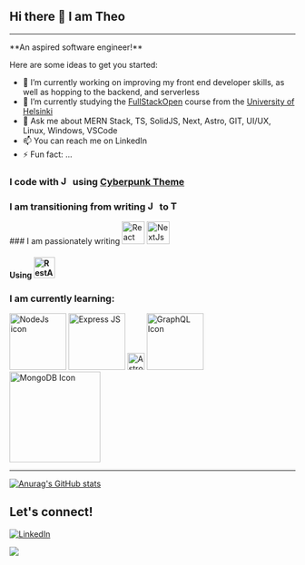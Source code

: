 ## Hi there 👋 I am Theo
<hr/>
**An aspired software engineer!**

Here are some ideas to get you started:

- 🔭 I’m currently working on improving my front end developer skills, as well as hopping to the backend, and serverless
- 🌱 I’m currently studying the [FullStackOpen](https://fullstackopen.com/en/) course from the [University of Helsinki](https://www.helsinki.fi/en)
- 💬 Ask me about MERN Stack, TS, SolidJS, Next, Astro, GIT, UI/UX, Linux, Windows, VSCode
- 📫 You can reach me on LinkedIn
- ⚡ Fun fact: ...




### I code with <img src="https://user-images.githubusercontent.com/25774466/223415158-2c535bdf-35c4-4571-b8f8-1ef0731a2595.svg"  width="17"  alt='JavaScript Icon'>  using [Cyberpunk Theme](https://marketplace.visualstudio.com/items?itemName=max-SS.cyberpunk)

### I am transitioning from writing <img src="https://user-images.githubusercontent.com/25774466/223416274-f0934cf6-c7ac-48f0-82fc-96177ae518e6.svg"  width="17"  alt='JavaScript Icon'> to <img src="https://user-images.githubusercontent.com/25774466/223435625-c1d0fd55-accc-448b-8ccf-dee6a54a1b71.svg"  width="17"  alt='TypeScript Icon'>


<p float="left">
### I am passionately writing 
<img src="https://user-images.githubusercontent.com/25774466/223416496-325ac140-a5ed-4a40-8c28-56792a46bf03.svg"  width="40"  alt='React Icon'>
<img src="https://user-images.githubusercontent.com/25774466/223433963-a55fd8db-5bff-4d39-a229-426b5ecb38b2.svg"  width="40"  alt='NextJs Icon'>

</p>

#### Using <img src="https://user-images.githubusercontent.com/25774466/223451567-4deafca3-4155-4768-afe3-ad6503c007e5.svg"  width="37"  alt='RestAPI'>

### I am currently learning:

<p float="left">

<img src="https://user-images.githubusercontent.com/25774466/223416495-44b66f72-05a4-4901-9d6c-5b3220af464d.svg"  width="100"  alt='NodeJs icon'>
<img src="https://user-images.githubusercontent.com/25774466/223451804-932e599f-dc3e-4f08-b3fd-bb08ffda64f4.svg"  width="100"  alt='Express JS'>
<img src="https://user-images.githubusercontent.com/25774466/223416499-03e79c58-fe71-45f9-afd4-46b75b3c423e.svg"  width="30"  alt='Astro JS Icon'>
<img src="https://user-images.githubusercontent.com/25774466/223417390-77a4c8db-4814-4b5f-a1fc-01aab47e2ed5.svg"  width="100"  alt='GraphQL Icon'>
<img src="https://user-images.githubusercontent.com/25774466/223453001-1cf90853-e1d8-40cd-b152-98ad30086519.svg"  width="160"  alt='MongoDB Icon'>
</p>

<hr>

<p float="left">

[![Anurag's GitHub stats](https://github-readme-stats.vercel.app/api?username=TheoKondak&count_private=true&show_icons=true&theme=dracula)](https://github.com/anuraghazra/github-readme-stats)

</p>

## Let's connect!

[![LinkedIn](https://img.shields.io/badge/linkedin-%230077B5.svg?style=for-the-badge&logo=linkedin&logoColor=white)](https://www.linkedin.com/in/theodoros-kondakos/)

![](https://komarev.com/ghpvc/?username=TheoKondak&color=blueviolet)
